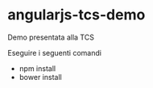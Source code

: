 angularjs-tcs-demo
==================

Demo presentata alla TCS


Eseguire i seguenti comandi

- npm install
- bower install

